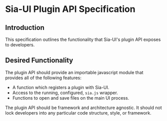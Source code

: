# Sia-UI Plugin API Specification

## Introduction

This specification outlines the functionality that Sia-UI's plugin API exposes to developers.

## Desired Functionality

The plugin API should provide an importable javascript module that provides all of the following features:

- A function which registers a plugin with Sia-UI.
- Access to the running, configured, `sia.js` wrapper.
- Functions to open and save files on the main UI process.

The plugin API should be framework and architecture agnostic.  It should not lock developers into any particular code structure, style, or framework.

